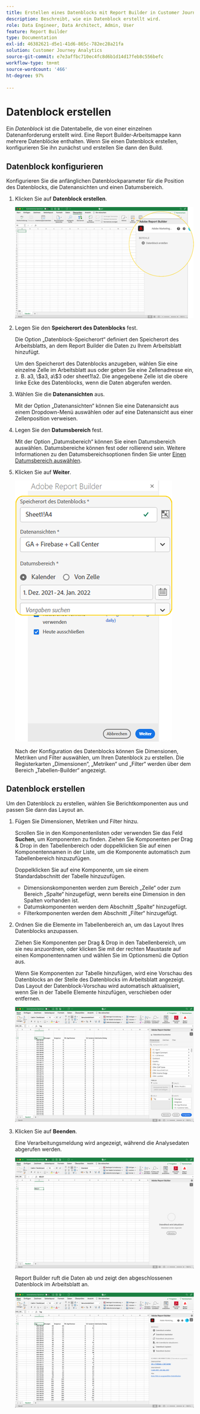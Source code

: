 ```yaml
---
title: Erstellen eines Datenblocks mit Report Builder in Customer Journey Analytics
description: Beschreibt, wie ein Datenblock erstellt wird.
role: Data Engineer, Data Architect, Admin, User
feature: Report Builder
type: Documentation
exl-id: 46382621-d5e1-41d6-865c-782ec28a21fa
solution: Customer Journey Analytics
source-git-commit: e7e3affbc710ec4fc8d6b1d14d17feb8c556befc
workflow-type: tm+mt
source-wordcount: '466'
ht-degree: 97%

---
```


# Datenblock erstellen

Ein *Datenblock* ist die Datentabelle, die von einer einzelnen Datenanforderung erstellt wird. Eine Report Builder-Arbeitsmappe kann mehrere Datenblöcke enthalten. Wenn Sie einen Datenblock erstellen, konfigurieren Sie ihn zunächst und erstellen Sie dann den Build.

## Datenblock konfigurieren

Konfigurieren Sie die anfänglichen Datenblockparameter für die Position des Datenblocks, die Datenansichten und einen Datumsbereich.

1. Klicken Sie auf **Datenblock erstellen**.

   ![](./assets/create_db.png)

1. Legen Sie den **Speicherort des Datenblocks** fest.

   Die Option „Datenblock-Speicherort“ definiert den Speicherort des Arbeitsblatts, an dem Report Builder die Daten zu Ihrem Arbeitsblatt hinzufügt.

   Um den Speicherort des Datenblocks anzugeben, wählen Sie eine einzelne Zelle im Arbeitsblatt aus oder geben Sie eine Zellenadresse ein, z. B. a3, \\\$a3, a\\\$3 oder sheet1!a2. Die angegebene Zelle ist die obere linke Ecke des Datenblocks, wenn die Daten abgerufen werden.

1. Wählen Sie die **Datenansichten** aus.

   Mit der Option „Datenansichten“ können Sie eine Datenansicht aus einem Dropdown-Menü auswählen oder auf eine Datenansicht aus einer Zellenposition verweisen.

1. Legen Sie den **Datumsbereich** fest.

   Mit der Option „Datumsbereich“ können Sie einen Datumsbereich auswählen. Datumsbereiche können fest oder rollierend sein. Weitere Informationen zu den Datumsbereichsoptionen finden Sie unter [Einen Datumsbereich auswählen](select-date-range.md).

1. Klicken Sie auf **Weiter**.

   ![](./assets/choose_date_data_view3.png)

   Nach der Konfiguration des Datenblocks können Sie Dimensionen, Metriken und Filter auswählen, um Ihren Datenblock zu erstellen. Die Registerkarten „Dimensionen“, „Metriken“ und „Filter“ werden über dem Bereich „Tabellen-Builder“ angezeigt.
<!--
    ![](./assets/image9.png)
  -->


## Datenblock erstellen

Um den Datenblock zu erstellen, wählen Sie Berichtkomponenten aus und passen Sie dann das Layout an.

1. Fügen Sie Dimensionen, Metriken und Filter hinzu.

   Scrollen Sie in den Komponentenlisten oder verwenden Sie das Feld **Suchen**, um Komponenten zu finden. Ziehen Sie Komponenten per Drag &amp; Drop in den Tabellenbereich oder doppelklicken Sie auf einen Komponentennamen in der Liste, um die Komponente automatisch zum Tabellenbereich hinzuzufügen.

   Doppelklicken Sie auf eine Komponente, um sie einem Standardabschnitt der Tabelle hinzuzufügen.

   - Dimensionskomponenten werden zum Bereich „Zeile“ oder zum Bereich „Spalte“ hinzugefügt, wenn bereits eine Dimension in den Spalten vorhanden ist.
   - Datumskomponenten werden dem Abschnitt „Spalte“ hinzugefügt.
   - Filterkomponenten werden dem Abschnitt „Filter“ hinzugefügt.

1. Ordnen Sie die Elemente im Tabellenbereich an, um das Layout Ihres Datenblocks anzupassen.

   Ziehen Sie Komponenten per Drag &amp; Drop in den Tabellenbereich, um sie neu anzuordnen, oder klicken Sie mit der rechten Maustaste auf einen Komponentennamen und wählen Sie im Optionsmenü die Option aus.

   Wenn Sie Komponenten zur Tabelle hinzufügen, wird eine Vorschau des Datenblocks an der Stelle des Datenblocks im Arbeitsblatt angezeigt. Das Layout der Datenblock-Vorschau wird automatisch aktualisiert, wenn Sie in der Tabelle Elemente hinzufügen, verschieben oder entfernen.

   ![](./assets/image10.png)

1. Klicken Sie auf **Beenden**.

   Eine Verarbeitungsmeldung wird angezeigt, während die Analysedaten abgerufen werden.

   ![](./assets/image11.png)

   Report Builder ruft die Daten ab und zeigt den abgeschlossenen Datenblock im Arbeitsblatt an.

   ![](./assets/image12.png)
